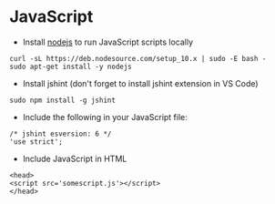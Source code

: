 # JavaScript

* Install [nodejs](https://nodejs.org/en/download/package-manager/) to run JavaScript scripts locally

```
curl -sL https://deb.nodesource.com/setup_10.x | sudo -E bash -
sudo apt-get install -y nodejs
```

* Install jshint (don't forget to install jshint extension in VS Code)

```
sudo npm install -g jshint
```

* Include the following in your JavaScript file:

```
/* jshint esversion: 6 */
'use strict';
```

* Include JavaScript in HTML

```
<head>
<script src='somescript.js'></script>
</head>
```
